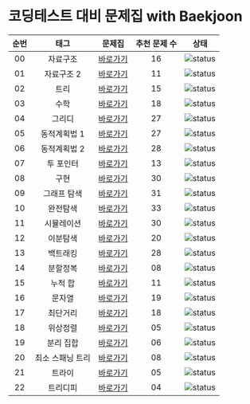 # 코딩테스트 대비 문제집 with Baekjoon

| 순번 | 태그                | 문제집    | 추천 문제 수 |  상태             |
| :--: | :-----------------: | :------:  | :---------: |:---------------:|
| 00 | 자료구조 | [바로가기](./자료구조) | 16 | ![status][ToDo] |
| 01 | 자료구조 2 | [바로가기](./자료구조2) | 11 | ![status][ToDo] |
| 02 | 트리 | [바로가기](./트리) | 15 | ![status][ToDo] |
| 03 | 수학 | [바로가기](./수학) | 18 | ![status][ToDo] |
| 04 | 그리디 | [바로가기](./그리디) | 27 | ![status][Done] |
| 05 | 동적계획법 1 | [바로가기](./DP1) | 27 | ![status][Done] |
| 06 | 동적계획법 2 | [바로가기](./DP2) | 28 | ![status][ToDo] |
| 07 | 투 포인터 | [바로가기](./투포인터) | 13 | ![status][Done] |
| 08 | 구현 | [바로가기](./구현) | 30 | ![status][ToDo] |
| 09 | 그래프 탐색 | [바로가기](./그래프탐색) | 31 | ![status][Done] |
| 10 | 완전탐색 | [바로가기](./브루트포스) | 33 | ![status][ToDo] |
| 11 | 시뮬레이션 | [바로가기](./시뮬레이션) | 30 | ![status][ToDo] |
| 12 | 이분탐색 | [바로가기](./이분탐색) | 20 | ![status][Done] |
| 13 | 백트래킹 | [바로가기](./백트래킹) | 28 | ![status][ToDo] |
| 14 | 분할정복 | [바로가기](./분할정복) | 08 | ![status][Done] |
| 15 | 누적 합 | [바로가기](./누적합) | 11 | ![status][Doing] |
| 16 | 문자열 | [바로가기](./문자열) | 19 | ![status][ToDo] |
| 17 | 최단거리 | [바로가기](./최단거리) | 18 | ![status][Done] |
| 18 | 위상정렬 | [바로가기](./위상정렬) | 05 | ![status][ToDo] |
| 19 | 분리 집합 | [바로가기](./분리집합) | 06 | ![status][ToDo] |
| 20 | 최소 스패닝 트리 | [바로가기](./MST) | 08 | ![status][ToDo] |
| 21 | 트라이 | [바로가기](./트라이) | 05 | ![status][ToDo] |
| 22 | 트리디피 | [바로가기](./DP트리) | 04 | ![status][ToDo] |
 
 

[TODO]: https://img.shields.io/badge/-TODO-DFFD26
[DOING]: https://img.shields.io/badge/-DOING-31AE0F
[DONE]: https://img.shields.io/badge/-DONE-0885CC
